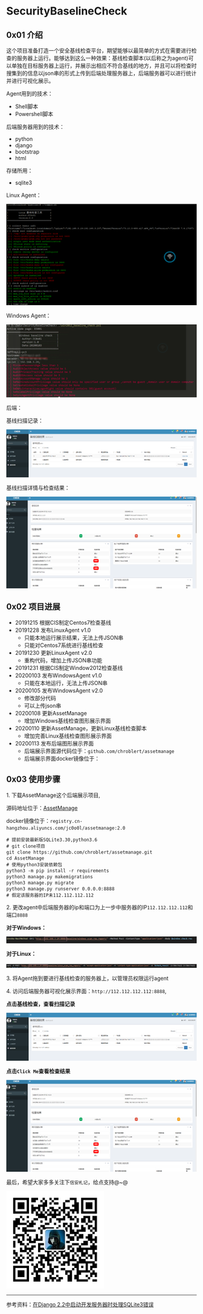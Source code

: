 # SecurityBaselineCheck

## 0x01 介绍

这个项目准备打造一个安全基线检查平台，期望能够以最简单的方式在需要进行检查的服务器上运行。能够达到这么一种效果：基线检查脚本(以后称之为agent)可以单独在目标服务器上运行，并展示出相应不符合基线的地方，并且可以将检查时搜集到的信息以json串的形式上传到后端处理服务器上，后端服务器可以进行统计并进行可视化展示。

Agent用到的技术：

- Shell脚本
- Powershell脚本

后端服务器用到的技术：

- python
- django
- bootstrap
- html

存储所用：

- sqlite3

Linux Agent：

![img](README/77766a601331a6c9ef597b778706fd9c.png-quanzi)

Windows Agent：

![1578038482637](README/1578038482637.png)

后端：

基线扫描记录：

![1578447807497](README/1578447807497.png)

基线扫描详情与检查结果：

![1578447840658](README/1578447840658.png)

## 0x02 项目进展

- 20191215 根据CIS制定Centos7检查基线
- 20191228 发布LinuxAgent v1.0
  - 只能本地运行展示结果，无法上传JSON串
  - 只能对Centos7系统进行基线检查
- 20191230 更新LinuxAgent v2.0
  - 重构代码，增加上传JSON串功能
- 20191231 根据CIS制定Window2012检查基线
- 20200103 发布WindowsAgent v1.0
  - 只能在本地运行，无法上传JSON串
- 20200105 发布WindowsAgent v2.0
  - 修改部分代码
  - 可以上传json串
- 20200108 更新AssetManage
  - 增加Windows基线检查图形展示界面
- 20200110 更新AssetManage，更新Linux基线检查脚本
  - 增加完善Linux基线检查图形展示界面
- 20200113 发布后端图形展示界面 
  - 后端展示界面源代码位于：`github.com/chroblert/assetmanage`
  - 后端展示界面docker镜像位于：

## 0x03 使用步骤

1\. 下载AssetManage这个后端展示项目,

源码地址位于：[AssetManage](https://github.com/chroblert/AssetManage)

docker镜像位于：`registry.cn-hangzhou.aliyuncs.com/jc0o0l/assetmanage:2.0`

```shell
# 提前安装最新版SQLite3.30,python3.6
# git clone项目
git clone https://github.com/chroblert/assetmanage.git
cd AssetManage
# 使用python3安装依赖包
python3 -m pip install -r requirements
python3 manage.py makemigrations
python3 manage.py migrate
python3 manage.py runserver 0.0.0.0:8888
# 假定该服务器的IP未112.112.112.112
```

2\. 更改agent中后端服务器的ip和端口为上一步中服务器的IP`112.112.112.112`和端口`8888`

**对于Windows：**

![1578895428321](README/1578895428321.png)

**对于Linux：**

![1578895474191](README/1578895474191.png)

3\. 将Agent拖到要进行基线检查的服务器上，以管理员权限运行agent

4\. 访问后端服务器可视化展示界面：`http://112.112.112.112:8888`,

**点击基线检查，查看扫描记录**

![1578447807497](README/1578447807497.png)

**点击`Click Me`查看检查结果**

![1578447840658](README/1578447840658.png)

最后，希望大家多多关注下`信安札记`，给点支持@~@

![大佬关注个公众号吧](README/qrcode_for_gh_fd932f67cd7f_258.jpg)

---

参考资料：[在Django 2.2中启动开发服务器时处理SQLite3错误](https://cloud.tencent.com/developer/article/1439327)